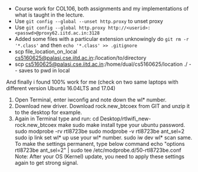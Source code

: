 
* Course work for COL106, both assignments and my implementations of what is taught in the lecture.
* Use `git config --global --unset http.proxy` to unset proxy
* Use `git config --global http.proxy http://<userid>:<passwd>@proxy62.iitd.ac.in:3128`
* Added some files with a particular extension unknowingly do `git rm -r '*.class'`  and then `echo '*.class' >> .gitignore` 
* scp file_location_on_local cs5160625@palasi.cse.iitd.ac.in:/location/to/directory
* scp cs5160625@palasi.cse.iitd.ac.in:/home/dual/cs5160625/location ./  -- saves to pwd in local

And finally i found 100% work for me (check on two same laptops with different version Ubuntu 16.04LTS and 17.04)
1. Open Terminal, enter
iwconfig
and note down the wl* number.
2. Download new driver. Download rock.new_btcoex from GIT and unzip it to the desktop for example.
3. Again in Terminal type and run:
cd Desktop/rtlwifi_new-rock.new_btcoex
make
sudo make install type your ubuntu password.
sudo modprobe -rv rtl8723be
sudo modprobe -v rtl8723be ant_sel=2
sudo ip link set wl* up use your wl* number.
sudo iw dev wl* scan same.
To make the settings permanent, type below command
echo "options rtl8723be ant_sel=2" | sudo tee /etc/modprobe.d/50-rtl8723be.conf
Note: After your OS (Kernel) update, you need to apply these settings again to get strong signal.

